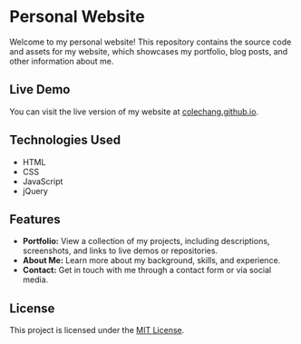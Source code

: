 # Personal Website

Welcome to my personal website! This repository contains the source code and assets for my website, which showcases my portfolio, blog posts, and other information about me.

## Live Demo

You can visit the live version of my website at [colechang.github.io](https://colechang.github.io/).

## Technologies Used

- HTML
- CSS
- JavaScript
- jQuery

## Features

- **Portfolio:** View a collection of my projects, including descriptions, screenshots, and links to live demos or repositories.
- **About Me:** Learn more about my background, skills, and experience.
- **Contact:** Get in touch with me through a contact form or via social media.

## License

This project is licensed under the [MIT License](LICENSE).
